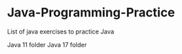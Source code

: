 # Java-Programming-Practice
List of java exercises to practice Java 


Java 11 folder
Java 17 folder
